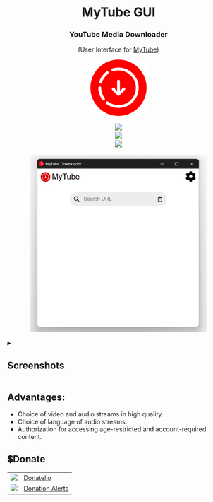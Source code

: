 <h1 align="center">MyTube GUI</h1>
<h3 align="center">YouTube Media Downloader</h3>
<p align="center">
    (User Interface for <a href="https://github.com/SuperZombi/MyTube">MyTube</a>)
</p>
<p align="center">
    <img src="github/images/icon.png" height="128px">
</p>
<p align="center">
    <img src="https://shields.io/badge/version-0.8.2-blue"><br>
    <a href="https://github.com/SuperZombi/MyTube-GUI/releases/latest"><img src="https://shields.io/badge/⇩-Download-2ea043"></a><br/>
    <a href="#donate"><img src="https://shields.io/badge/💲-Support_Project-2ea043"></a>
</p>

<p align="center">
    <img src="github/images/home.gif" width="400px">
</p>

<details>
    <summary><h2>Screenshots</h2></summary>
    <p align="center">
        <img src="github/images/info.jpg" width="400px">
        <img src="github/images/streams.jpg" width="400px">
    </p>
    <p align="center">
        <img src="github/images/downloading.gif" width="400px">
    </p>
</details>

## Advantages:
* Choice of video and audio streams in high quality.
* Choice of language of audio streams.
* Authorization for accessing age-restricted and account-required content.


## 💲Donate
<table>
  <tr>
    <td>
       <img width="18px" src="https://www.google.com/s2/favicons?domain=https://donatello.to&sz=256">
    </td>
    <td>
      <a href="https://donatello.to/super_zombi">Donatello</a>
    </td>
  </tr>
  <tr>
    <td>
       <img width="18px" src="https://www.google.com/s2/favicons?domain=https://www.donationalerts.com&sz=256">
    </td>
    <td>
      <a href="https://www.donationalerts.com/r/super_zombi">Donation Alerts</a>
    </td>
  </tr>
</table>
